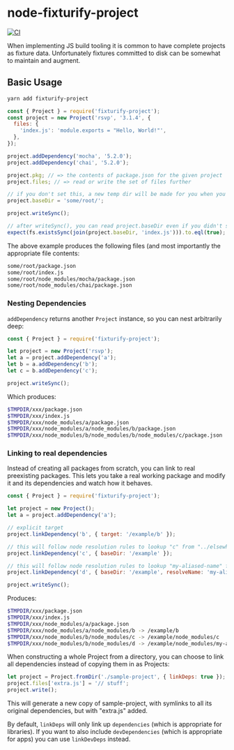 # node-fixturify-project

[![CI](https://github.com/stefanpenner/node-fixturify-project/workflows/CI/badge.svg)](https://github.com/stefanpenner/node-fixturify-project/actions/workflows/ci.yml)

When implementing JS build tooling it is common to have complete projects as
fixture data. Unfortunately fixtures committed to disk can be somewhat to
maintain and augment.

## Basic Usage

```sh
yarn add fixturify-project
```

```js
const { Project } = require('fixturify-project');
const project = new Project('rsvp', '3.1.4', {
  files: {
    'index.js': 'module.exports = "Hello, World!"',
  },
});

project.addDependency('mocha', '5.2.0');
project.addDependency('chai', '5.2.0');

project.pkg; // => the contents of package.json for the given project
project.files; // => read or write the set of files further

// if you don't set this, a new temp dir will be made for you when you writeSync()
project.baseDir = 'some/root/';

project.writeSync();

// after writeSync(), you can read project.baseDir even if you didn't set it
expect(fs.existsSync(join(project.baseDir, 'index.js'))).to.eql(true);
```

The above example produces the following files (and most importantly the
appropriate file contents:

```sh
some/root/package.json
some/root/index.js
some/root/node_modules/mocha/package.json
some/root/node_modules/chai/package.json
```

### Nesting Dependencies

`addDependency` returns another `Project` instance, so you can nest arbitrarily deep:

```js
const { Project } = require('fixturify-project');

let project = new Project('rsvp');
let a = project.addDependency('a');
let b = a.addDependency('b');
let c = b.addDependency('c');

project.writeSync();
```

Which produces:

```sh
$TMPDIR/xxx/package.json
$TMPDIR/xxx/index.js
$TMPDIR/xxx/node_modules/a/package.json
$TMPDIR/xxx/node_modules/a/node_modules/b/package.json
$TMPDIR/xxx/node_modules/b/node_modules/b/node_modules/c/package.json
```

### Linking to real dependencies

Instead of creating all packages from scratch, you can link to real preexisting
packages. This lets you take a real working package and modify it and its
dependencies and watch how it behaves.

```js
const { Project } = require('fixturify-project');

let project = new Project();
let a = project.addDependency('a');

// explicit target
project.linkDependency('b', { target: '/example/b' });

// this will follow node resolution rules to lookup "c" from "../elsewhere"
project.linkDependency('c', { baseDir: '/example' });

// this will follow node resolution rules to lookup "my-aliased-name" from "../elsewhere"
project.linkDependency('d', { baseDir: '/example', resolveName: 'my-aliased-name' });

project.writeSync();
```

Produces:

```sh
$TMPDIR/xxx/package.json
$TMPDIR/xxx/index.js
$TMPDIR/xxx/node_modules/a/package.json
$TMPDIR/xxx/node_modules/a/node_modules/b -> /example/b
$TMPDIR/xxx/node_modules/b/node_modules/c -> /example/node_modules/c
$TMPDIR/xxx/node_modules/b/node_modules/d -> /example/node_modules/my-aliased-name
```

When constructing a whole Project from a directory, you can choose to link all
dependencies instead of copying them in as Projects:

```js
let project = Project.fromDir('./sample-project', { linkDeps: true });
project.files['extra.js'] = '// stuff';
project.write();
```

This will generate a new copy of sample-project, with symlinks to all its
original dependencies, but with "extra.js" added.

By default, `linkDeps` will only link up `dependencies` (which is appropriate
for libraries). If you want to also include `devDependencies` (which is
appropriate for apps) you can use `linkDevDeps` instead.
